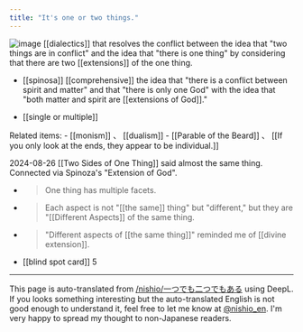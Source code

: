 ```yaml
---
title: "It's one or two things."
---
```


![image](https://gyazo.com/e546f2cf7ffaeea8af6e2b3e1a87ca6a/thumb/1000)
[[dialectics]] that resolves the conflict between the idea that "two things are in conflict" and the idea that "there is one thing" by considering that there are two [[extensions]] of the one thing.

- [[spinosa]] [[comprehensive]] the idea that "there is a conflict between spirit and matter" and that "there is only one God" with the idea that "both matter and spirit are [[extensions of God]]."

- [[single or multiple]]

Related items:
    - [[monism]] 、 [[dualism]]
    - [[Parable of the Beard]] 、 [[If you only look at the ends, they appear to be individual.]]

2024-08-26 [[Two Sides of One Thing]] said almost the same thing. Connected via Spinoza's "Extension of God".
- > One thing has multiple facets.
- > Each aspect is not "[[the same]] thing" but "different," but they are "[[Different Aspects]] of the same thing.
- > "Different aspects of [[the same thing]]" reminded me of [[divine extension]].


- [[blind spot card]]  5
---
This page is auto-translated from [/nishio/一つでも二つでもある](https://scrapbox.io/nishio/一つでも二つでもある) using DeepL. If you looks something interesting but the auto-translated English is not good enough to understand it, feel free to let me know at [@nishio_en](https://twitter.com/nishio_en). I'm very happy to spread my thought to non-Japanese readers.